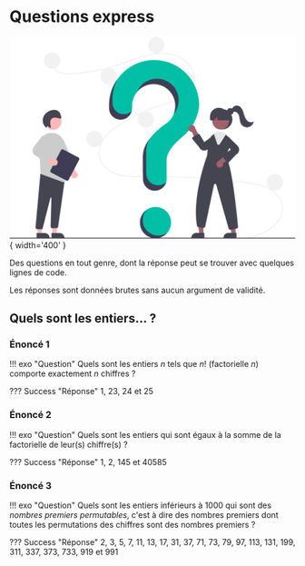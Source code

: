 # Questions express

![](../images/undraw_Questions_re_1fy7.svg){ width='400' }

Des questions en tout genre, dont la réponse peut se trouver avec quelques lignes de code.  

Les réponses sont données brutes sans aucun argument de validité.

## Quels sont les entiers... ?

### Énoncé 1  

!!! exo "Question"
    Quels sont les entiers $n$ tels que $n!$ (factorielle $n$) comporte exactement $n$ chiffres ?

??? Success "Réponse"
    1, 23, 24 et 25  



### Énoncé 2  

!!! exo "Question"
    Quels sont les entiers qui sont égaux à la somme de la factorielle de leur(s) chiffre(s) ?

??? Success "Réponse"
    1, 2, 145 et 40585

### Énoncé 3  

!!! exo "Question"
    Quels sont les entiers inférieurs à 1000 qui sont des *nombres premiers permutables*, c'est à dire des nombres premiers dont toutes les permutations des chiffres sont des nombres premiers ?

??? Success "Réponse"
    2, 3, 5, 7, 11, 13, 17, 31, 37, 71, 73, 79, 97, 113, 131, 199, 311, 337, 373, 733, 919 et 991
